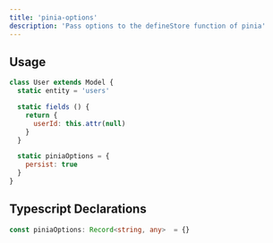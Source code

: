 ```yaml
---
title: 'pinia-options'
description: 'Pass options to the defineStore function of pinia'
---
```


## Usage

````js
class User extends Model {
  static entity = 'users'

  static fields () {
    return {
      userId: this.attr(null)
    }
  }

  static piniaOptions = {
    persist: true
  }
}
````

## Typescript Declarations
````ts
const piniaOptions: Record<string, any>  = {}
````
